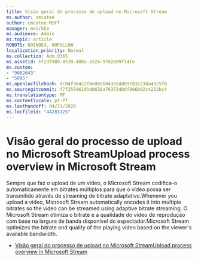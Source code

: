 ```yaml
---
title: Visão geral do processo de upload no Microsoft Stream
ms.author: cmcatee
author: cmcatee-MSFT
manager: mnirkhe
ms.audience: Admin
ms.topic: article
ROBOTS: NOINDEX, NOFOLLOW
localization_priority: Normal
ms.collection: Adm_O365
ms.assetid: ef2df989-8539-48b5-a324-97d2e09f14fe
ms.custom:
- "9002643"
- "5095"
ms.openlocfilehash: dc04f964c2f8e8b5b0432edd097d37238a43c5f8
ms.sourcegitcommit: f7f25506191d0656a7637340df806b82c4232bc4
ms.translationtype: MT
ms.contentlocale: pt-PT
ms.lasthandoff: 04/21/2020
ms.locfileid: "44283125"
---
```

# <a name="upload-process-overview-in-microsoft-stream"></a><span data-ttu-id="c612f-102">Visão geral do processo de upload no Microsoft Stream</span><span class="sxs-lookup"><span data-stu-id="c612f-102">Upload process overview in Microsoft Stream</span></span>

<span data-ttu-id="c612f-103">Sempre que faz o upload de um vídeo, o Microsoft Stream codifica-o automaticamente em bitrates múltiplos para que o vídeo possa ser transmitido através de streaming de bitrate adaptativo.</span><span class="sxs-lookup"><span data-stu-id="c612f-103">Whenever you upload a video, Microsoft Stream automatically encodes it into multiple bitrates so the video can be streamed using adaptive bitrate streaming.</span></span> <span data-ttu-id="c612f-104">O Microsoft Stream otimiza o bitrate e a qualidade do vídeo de reprodução com base na largura de banda disponível do espectador.</span><span class="sxs-lookup"><span data-stu-id="c612f-104">Microsoft Stream optimizes the bitrate and quality of the playing video based on the viewer's available bandwidth.</span></span>

- [<span data-ttu-id="c612f-105">Visão geral do processo de upload no Microsoft Stream</span><span class="sxs-lookup"><span data-stu-id="c612f-105">Upload process overview in Microsoft Stream</span></span>](https://docs.microsoft.com/stream/upload-process-overview)

